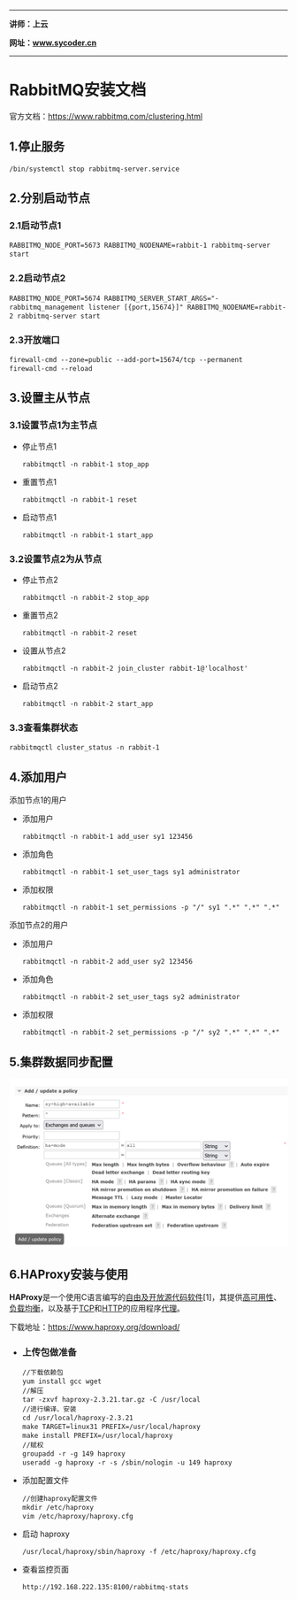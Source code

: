 -------

**讲师：上云**

**网址：www.sycoder.cn**

------

# RabbitMQ安装文档

官方文档：https://www.rabbitmq.com/clustering.html

## 1.停止服务

```shell
/bin/systemctl stop rabbitmq-server.service
```



## 2.分别启动节点

### 2.1启动节点1

```shell
RABBITMQ_NODE_PORT=5673 RABBITMQ_NODENAME=rabbit-1 rabbitmq-server start
```



### 2.2启动节点2

```shell
RABBITMQ_NODE_PORT=5674 RABBITMQ_SERVER_START_ARGS="-rabbitmq_management listener [{port,15674}]" RABBITMQ_NODENAME=rabbit-2 rabbitmq-server start
```

### 2.3开放端口

```shell
firewall-cmd --zone=public --add-port=15674/tcp --permanent
firewall-cmd --reload
```

## 3.设置主从节点

### 3.1设置节点1为主节点

- 停止节点1

  ```shell
  rabbitmqctl -n rabbit-1 stop_app
  ```

- 重置节点1

  ```shell
  rabbitmqctl -n rabbit-1 reset
  ```

- 启动节点1

  ```shell
  rabbitmqctl -n rabbit-1 start_app
  ```

  

### 3.2设置节点2为从节点

- 停止节点2

  ```shell
  rabbitmqctl -n rabbit-2 stop_app
  ```

- 重置节点2

  ```shell
  rabbitmqctl -n rabbit-2 reset
  ```

- 设置从节点2

  ```shell
  rabbitmqctl -n rabbit-2 join_cluster rabbit-1@'localhost'
  ```

- 启动节点2

  ```shell
  rabbitmqctl -n rabbit-2 start_app
  ```



### 3.3查看集群状态

```shell
rabbitmqctl cluster_status -n rabbit-1
```



## 4.添加用户

添加节点1的用户

- 添加用户

  ```shell
  rabbitmqctl -n rabbit-1 add_user sy1 123456
  ```

- 添加角色

  ```shell
  rabbitmqctl -n rabbit-1 set_user_tags sy1 administrator
  ```

- 添加权限

  ```shell
  rabbitmqctl -n rabbit-1 set_permissions -p "/" sy1 ".*" ".*" ".*"
  ```

添加节点2的用户

- 添加用户

  ```shell
  rabbitmqctl -n rabbit-2 add_user sy2 123456
  ```

- 添加角色

  ```shell
  rabbitmqctl -n rabbit-2 set_user_tags sy2 administrator
  ```

- 添加权限

  ```shell
  rabbitmqctl -n rabbit-2 set_permissions -p "/" sy2 ".*" ".*" ".*"
  ```





## 5.集群数据同步配置

![image-20230110180349786](../配套资料/picture/image-20230110180349786.png)





## 6.HAProxy安装与使用

**HAProxy**是一个使用C语言编写的[自由及开放源代码软件](https://baike.baidu.com/item/自由及开放源代码软件?fromModule=lemma_inlink)[1]，其提供[高可用性](https://baike.baidu.com/item/高可用性/909038?fromModule=lemma_inlink)、[负载均衡](https://baike.baidu.com/item/负载均衡/932451?fromModule=lemma_inlink)，以及基于[TCP](https://baike.baidu.com/item/TCP?fromModule=lemma_inlink)和[HTTP](https://baike.baidu.com/item/HTTP?fromModule=lemma_inlink)的应用程序[代理](https://baike.baidu.com/item/代理/3242667?fromModule=lemma_inlink)。

下载地址：https://www.haproxy.org/download/

- ### 上传包做准备

  ```shell
  //下载依赖包
  yum install gcc wget
  //解压
  tar -zxvf haproxy-2.3.21.tar.gz -C /usr/local
  //进行编译、安装
  cd /usr/local/haproxy-2.3.21
  make TARGET=linux31 PREFIX=/usr/local/haproxy
  make install PREFIX=/usr/local/haproxy
  //赋权
  groupadd -r -g 149 haproxy
  useradd -g haproxy -r -s /sbin/nologin -u 149 haproxy
  ```

  

- 添加配置文件

  ```shell
  //创建haproxy配置文件
  mkdir /etc/haproxy
  vim /etc/haproxy/haproxy.cfg
  ```

- 启动 haproxy

  ```shell
  /usr/local/haproxy/sbin/haproxy -f /etc/haproxy/haproxy.cfg
  ```

- 查看监控页面

  ```shell
  http://192.168.222.135:8100/rabbitmq-stats
  ```

  

